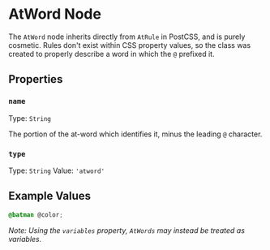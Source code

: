 # AtWord Node

The `AtWord` node inherits directly from `AtRule` in PostCSS, and is purely cosmetic. Rules don't exist within CSS property values, so the class was created to properly describe a word in which the `@` prefixed it.

## Properties

### `name`

Type: `String`<br>

The portion of the at-word which identifies it, minus the leading `@` character.

### `type`

Type: `String`
Value: `'atword'`

## Example Values

```css
@batman @color;
```

_Note: Using the `variables` property, `AtWords` may instead be treated as variables._
